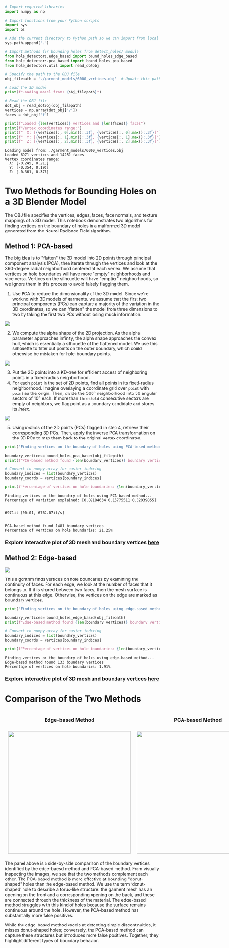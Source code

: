 ```python
# Import required libraries
import numpy as np

```


```python
# Import functions from your Python scripts
import sys
import os

# Add the current directory to Python path so we can import from local modules
sys.path.append('.')

# Import methods for bounding holes from detect_holes/ module
from hole_detectors.edge_based import bound_holes_edge_based
from hole_detectors.pca_based import bound_holes_pca_based
from hole_detectors.util import read_dotobj

```


```python
# Specify the path to the OBJ file
obj_filepath = './garment_models/6000_vertices.obj'  # Update this path as needed
```


```python
# Load the 3D model
print(f"Loading model from: {obj_filepath}")

# Read the OBJ file
dot_obj = read_dotobj(obj_filepath)
vertices = np.array(dot_obj['v'])
faces = dot_obj['f']

print(f"Loaded {len(vertices)} vertices and {len(faces)} faces")
print(f"Vertex coordinates range:")
print(f"  X: [{vertices[:, 0].min():.3f}, {vertices[:, 0].max():.3f}]")
print(f"  Y: [{vertices[:, 1].min():.3f}, {vertices[:, 1].max():.3f}]")
print(f"  Z: [{vertices[:, 2].min():.3f}, {vertices[:, 2].max():.3f}]")

```

    Loading model from: ./garment_models/6000_vertices.obj
    Loaded 6971 vertices and 14252 faces
    Vertex coordinates range:
      X: [-0.245, 0.211]
      Y: [-0.354, 0.195]
      Z: [-0.361, 0.378]


# Two Methods for Bounding Holes on a 3D Blender Model

The OBJ file specifies the vertices, edges, faces, face normals, and texture mappings of a 3D model. This notebook demonstrates two algorithms for finding vertices on the boundary of holes in a malformed 3D model generated from the Neural Radiance Field algorithm.

## Method 1: PCA-based
The big idea is to "flatten" the 3D model into 2D points through principal component analysis (PCA), then iterate through the vertices and look at the 360-degree radial neighborhood centered at each vertex. We assume that vertices on hole boundaries will have more "empty" neighborhoods and vice versa. Vertices on the silhouette will have "emptier" neighborhoods, so we ignore them in this process to avoid falsely flagging them. 

1. Use PCA to reduce the dimensionality of the 3D model. Since we're working with 3D models of garments, we assume that the first two principal components (PCs) can capture a majority of the variation in the 3D coordinates, so we can "flatten" the model from three dimensions to two by taking the first two PCs without losing much information.
<div>
    <img src="./imgs/flattened_pca.png" style="width: auto; height: auto;">
</div>

2. We compute the alpha shape of the 2D projection. As the alpha parameter approaches infinity, the alpha shape approaches the convex hull, which is essentially a silhouette of the flattened model. We use this silhouette to filter out points on the outer boundary, which could otherwise be mistaken for hole-boundary points.
<div>
    <img src="./imgs/alpha_silhouette.png" style="width: auto; height: auto;">
</div>

3. Put the 2D points into a KD-tree for efficient access of neighboring points in a fixed-radius neighborhood.
4. For each `point` in the set of 2D points, find all points in its fixed-radius neighborhood. Imagine overlaying a coordinate grid over `point` with `point` as the origin. Then, divide the 360° neighborhood into 36 angular sectors of 10° each. If more than `threshold` consecutive sectors are empty of neighbors, we flag point as a boundary candidate and stores its _index_.
<div>
    <img src="./imgs/pca_alg_visualized.png" style="width: auto; height: auto;">
</div>

5. Using _indices_ of the 2D points (PCs) flagged in step 4, retrieve their corresponding 3D PCs. Then, apply the inverse PCA transformation on the 3D PCs to map them back to the original vertex coordinates.


```python
print("Finding vertices on the boundary of holes using PCA-based method...")

boundary_vertices= bound_holes_pca_based(obj_filepath)
print(f"PCA-based method found {len(boundary_vertices)} boundary vertices")

# Convert to numpy array for easier indexing
boundary_indices = list(boundary_vertices)
boundary_coords = vertices[boundary_indices]

print(f"Percentage of vertices on hole boundaries: {len(boundary_vertices) / len(vertices) * 100:.2f}%")

```

    Finding vertices on the boundary of holes using PCA-based method...
    Percentage of variation explained: [0.82184634 0.15775511 0.02039855]


    6971it [00:01, 6767.07it/s]


    PCA-based method found 1481 boundary vertices
    Percentage of vertices on hole boundaries: 21.25%


### Explore interactive plot of 3D mesh and boundary vertices [here](https://lushaojia.github.io/urop-ssrc/PCA_based_demo.html)

## Method 2: Edge-based
<div>
    <img src="./imgs/edge_alg_visualized.png" style="width: auto; height: auto;">
</div>

This algorithm finds vertices on hole boundaries by examining the continuity of faces. 
For each edge, we look at the number of faces that it belongs to. 
If it is shared between two faces, then the mesh surface is continuous at this edge. Otherwise, the vertices on the edge are marked as boundary vertices.


```python
print("Finding vertices on the boundary of holes using edge-based method...")

boundary_vertices= bound_holes_edge_based(obj_filepath)
print(f"Edge-based method found {len(boundary_vertices)} boundary vertices")

# Convert to numpy array for easier indexing
boundary_indices = list(boundary_vertices)
boundary_coords = vertices[boundary_indices]

print(f"Percentage of vertices on hole boundaries: {len(boundary_vertices) / len(vertices) * 100:.2f}%")

```

    Finding vertices on the boundary of holes using edge-based method...
    Edge-based method found 133 boundary vertices
    Percentage of vertices on hole boundaries: 1.91%


### Explore interactive plot of 3D mesh and boundary vertices [here](https://lushaojia.github.io/urop-ssrc/Edge_based_demo.html)

# Comparison of the Two Methods
<div style="display: flex; justify-content: space-around; align-items: center;">
    <div style="text-align: center;">
        <h3>Edge-based Method</h3>
        <img src="./imgs/sleeve_edge_based.png" style="width: 400px; height: auto; margin: 10px;">
    </div>
    <div style="text-align: center;">
        <h3>PCA-based Method</h3>
        <img src="./imgs/sleeve_pca_based.png" style="width: 400px; height: auto; margin: 10px;">
    </div>
</div>

The panel above is a side-by-side comparison of the boundary vertices identified by the edge-baesd method and PCA-based method. From visually inspecting the images, we see that the two methods complement each other. The PCA-based method is more effective at bounding "donut-shaped" holes than the edge-based method. We use the term ‘donut-shaped’ hole to describe a torus-like structure: the garment mesh has an opening on the front and a corresponding opening on the back, and these are connected through the thickness of the material. The edge-based method struggles with this kind of holes because the surface remains continuous around the hole. However, the PCA-based method has substantially more false positives. 

While the edge-based method excels at detecting simple discontinuities, it misses donut-shaped holes; conversely, the PCA-based method can capture these structures but introduces more false positives. Together, they highlight different types of boundary behavior.
